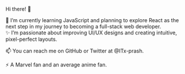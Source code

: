 Hi there! 👋  

🌱 I’m currently learning JavaScript and planning to explore React as the next step in my journey to becoming a full-stack web developer.  
✨ I’m passionate about improving UI/UX designs and creating intuitive, pixel-perfect layouts.  

📫 You can reach me on GitHub or Twitter at @ITx-prash.  

 ⚡ A Marvel fan and an average anime fan.
